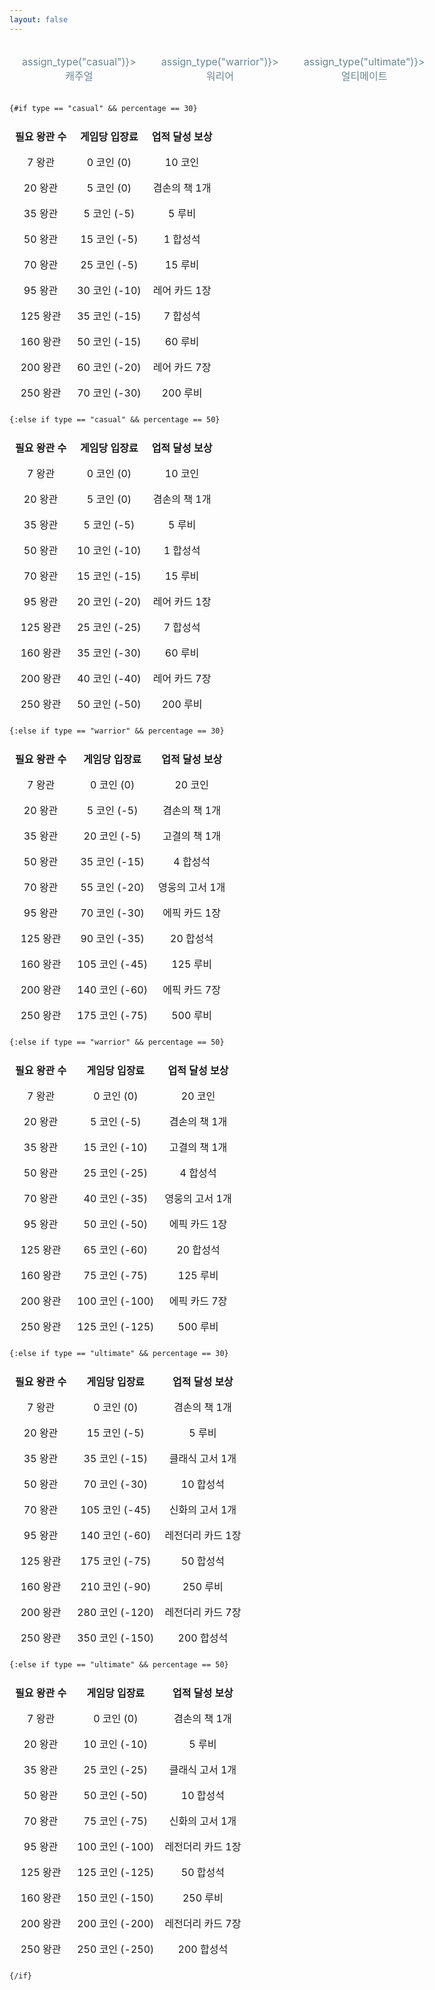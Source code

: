 ```yaml
---
layout: false
---
```


<script lang="ts">
    import Icon from "./Icon.svelte";

    export let percentage: number = 50;
    let type: string = "casual";

    function assign_type(target: string)
    {
        type = target;
    }
</script>

<div class="container">
    <div class="buttons">
        <button class:selected={type == "casual"} on:click={() => assign_type("casual")}>캐주얼</button>
        <button class:selected={type == "warrior"} on:click={() => assign_type("warrior")}>워리어</button>
        <button class:selected={type == "ultimate"} on:click={() => assign_type("ultimate")}>얼티메이트</button>
    </div>

    {#if type == "casual" && percentage == 30}
|필요 왕관 수|게임당 입장료|업적 달성 보상|
|---|---|---|
|<Icon type="crown" /> 7 왕관|<Icon type="coin" /> 0 코인 (0)|<Icon type="coin" /> 10 코인|
|<Icon type="crown" /> 20 왕관|<Icon type="coin" /> 5 코인 (0)|겸손의 책 1개|
|<Icon type="crown" /> 35 왕관|<Icon type="coin" /> 5 코인 (-5)|<Icon type="ruby" /> 5 루비|
|<Icon type="crown" /> 50 왕관|<Icon type="coin" /> 15 코인 (-5)|<Icon type="stone" /> 1 합성석|
|<Icon type="crown" /> 70 왕관|<Icon type="coin" /> 25 코인 (-5)|<Icon type="ruby" /> 15 루비|
|<Icon type="crown" /> 95 왕관|<Icon type="coin" /> 30 코인 (-10)|<Icon type="rare" /> 레어 카드 1장|
|<Icon type="crown" /> 125 왕관|<Icon type="coin" /> 35 코인 (-15)|<Icon type="stone" /> 7 합성석|
|<Icon type="crown" /> 160 왕관|<Icon type="coin" /> 50 코인 (-15)|<Icon type="ruby" /> 60 루비|
|<Icon type="crown" /> 200 왕관|<Icon type="coin" /> 60 코인 (-20)|<Icon type="rare" /> 레어 카드 7장|
|<Icon type="crown" /> 250 왕관|<Icon type="coin" /> 70 코인 (-30)|<Icon type="ruby" /> 200 루비|
    {:else if type == "casual" && percentage == 50}
|필요 왕관 수|게임당 입장료|업적 달성 보상|
|---|---|---|
|<Icon type="crown" /> 7 왕관|<Icon type="coin" /> 0 코인 (0)|<Icon type="coin" /> 10 코인|
|<Icon type="crown" /> 20 왕관|<Icon type="coin" /> 5 코인 (0)|겸손의 책 1개|
|<Icon type="crown" /> 35 왕관|<Icon type="coin" /> 5 코인 (-5)|<Icon type="ruby" /> 5 루비|
|<Icon type="crown" /> 50 왕관|<Icon type="coin" /> 10 코인 (-10)|<Icon type="stone" /> 1 합성석|
|<Icon type="crown" /> 70 왕관|<Icon type="coin" /> 15 코인 (-15)|<Icon type="ruby" /> 15 루비|
|<Icon type="crown" /> 95 왕관|<Icon type="coin" /> 20 코인 (-20)|<Icon type="rare" /> 레어 카드 1장|
|<Icon type="crown" /> 125 왕관|<Icon type="coin" /> 25 코인 (-25)|<Icon type="stone" /> 7 합성석|
|<Icon type="crown" /> 160 왕관|<Icon type="coin" /> 35 코인 (-30)|<Icon type="ruby" /> 60 루비|
|<Icon type="crown" /> 200 왕관|<Icon type="coin" /> 40 코인 (-40)|<Icon type="rare" /> 레어 카드 7장|
|<Icon type="crown" /> 250 왕관|<Icon type="coin" /> 50 코인 (-50)|<Icon type="ruby" /> 200 루비|
    {:else if type == "warrior" && percentage == 30}
|필요 왕관 수|게임당 입장료|업적 달성 보상|
|---|---|---|
|<Icon type="crown" /> 7 왕관|<Icon type="coin" /> 0 코인 (0)|<Icon type="coin" /> 20 코인|
|<Icon type="crown" /> 20 왕관|<Icon type="coin" /> 5 코인 (-5)|겸손의 책 1개|
|<Icon type="crown" /> 35 왕관|<Icon type="coin" /> 20 코인 (-5)|고결의 책 1개|
|<Icon type="crown" /> 50 왕관|<Icon type="coin" /> 35 코인 (-15)|<Icon type="stone" /> 4 합성석|
|<Icon type="crown" /> 70 왕관|<Icon type="coin" /> 55 코인 (-20)|영웅의 고서 1개|
|<Icon type="crown" /> 95 왕관|<Icon type="coin" /> 70 코인 (-30)|<Icon type="epic" /> 에픽 카드 1장|
|<Icon type="crown" /> 125 왕관|<Icon type="coin" /> 90 코인 (-35)|<Icon type="stone" /> 20 합성석|
|<Icon type="crown" /> 160 왕관|<Icon type="coin" /> 105 코인 (-45)|<Icon type="ruby" /> 125 루비|
|<Icon type="crown" /> 200 왕관|<Icon type="coin" /> 140 코인 (-60)|<Icon type="epic" /> 에픽 카드 7장|
|<Icon type="crown" /> 250 왕관|<Icon type="coin" /> 175 코인 (-75)|<Icon type="ruby" /> 500 루비|
    {:else if type == "warrior" && percentage == 50}
|필요 왕관 수|게임당 입장료|업적 달성 보상|
|---|---|---|
|<Icon type="crown" /> 7 왕관|<Icon type="coin" /> 0 코인 (0)|<Icon type="coin" /> 20 코인|
|<Icon type="crown" /> 20 왕관|<Icon type="coin" /> 5 코인 (-5)|겸손의 책 1개|
|<Icon type="crown" /> 35 왕관|<Icon type="coin" /> 15 코인 (-10)|고결의 책 1개|
|<Icon type="crown" /> 50 왕관|<Icon type="coin" /> 25 코인 (-25)|<Icon type="stone" /> 4 합성석|
|<Icon type="crown" /> 70 왕관|<Icon type="coin" /> 40 코인 (-35)|영웅의 고서 1개|
|<Icon type="crown" /> 95 왕관|<Icon type="coin" /> 50 코인 (-50)|<Icon type="epic" /> 에픽 카드 1장|
|<Icon type="crown" /> 125 왕관|<Icon type="coin" /> 65 코인 (-60)|<Icon type="stone" /> 20 합성석|
|<Icon type="crown" /> 160 왕관|<Icon type="coin" /> 75 코인 (-75)|<Icon type="ruby" /> 125 루비|
|<Icon type="crown" /> 200 왕관|<Icon type="coin" /> 100 코인 (-100)|<Icon type="epic" /> 에픽 카드 7장|
|<Icon type="crown" /> 250 왕관|<Icon type="coin" /> 125 코인 (-125)|<Icon type="ruby" /> 500 루비|
    {:else if type == "ultimate" && percentage == 30}
|필요 왕관 수|게임당 입장료|업적 달성 보상|
|---|---|---|
|<Icon type="crown" /> 7 왕관|<Icon type="coin" /> 0 코인 (0)|겸손의 책 1개|
|<Icon type="crown" /> 20 왕관|<Icon type="coin" /> 15 코인 (-5)|<Icon type="ruby" /> 5 루비|
|<Icon type="crown" /> 35 왕관|<Icon type="coin" /> 35 코인 (-15)|클래식 고서 1개|
|<Icon type="crown" /> 50 왕관|<Icon type="coin" /> 70 코인 (-30)|<Icon type="stone" /> 10 합성석|
|<Icon type="crown" /> 70 왕관|<Icon type="coin" /> 105 코인 (-45)|신화의 고서 1개|
|<Icon type="crown" /> 95 왕관|<Icon type="coin" /> 140 코인 (-60)|<Icon type="legendary" /> 레전더리 카드 1장|
|<Icon type="crown" /> 125 왕관|<Icon type="coin" /> 175 코인 (-75)|<Icon type="stone" /> 50 합성석|
|<Icon type="crown" /> 160 왕관|<Icon type="coin" /> 210 코인 (-90)|<Icon type="ruby" /> 250 루비|
|<Icon type="crown" /> 200 왕관|<Icon type="coin" /> 280 코인 (-120)|<Icon type="legendary" /> 레전더리 카드 7장|
|<Icon type="crown" /> 250 왕관|<Icon type="coin" /> 350 코인 (-150)|<Icon type="stone" /> 200 합성석|
    {:else if type == "ultimate" && percentage == 50}
|필요 왕관 수|게임당 입장료|업적 달성 보상|
|---|---|---|
|<Icon type="crown" /> 7 왕관|<Icon type="coin" /> 0 코인 (0)|겸손의 책 1개|
|<Icon type="crown" /> 20 왕관|<Icon type="coin" /> 10 코인 (-10)|<Icon type="ruby" /> 5 루비|
|<Icon type="crown" /> 35 왕관|<Icon type="coin" /> 25 코인 (-25)|클래식 고서 1개|
|<Icon type="crown" /> 50 왕관|<Icon type="coin" /> 50 코인 (-50)|<Icon type="stone" /> 10 합성석|
|<Icon type="crown" /> 70 왕관|<Icon type="coin" /> 75 코인 (-75)|신화의 고서 1개|
|<Icon type="crown" /> 95 왕관|<Icon type="coin" /> 100 코인 (-100)|<Icon type="legendary" /> 레전더리 카드 1장|
|<Icon type="crown" /> 125 왕관|<Icon type="coin" /> 125 코인 (-125)|<Icon type="stone" /> 50 합성석|
|<Icon type="crown" /> 160 왕관|<Icon type="coin" /> 150 코인 (-150)|<Icon type="ruby" /> 250 루비|
|<Icon type="crown" /> 200 왕관|<Icon type="coin" /> 200 코인 (-200)|<Icon type="legendary" /> 레전더리 카드 7장|
|<Icon type="crown" /> 250 왕관|<Icon type="coin" /> 250 코인 (-250)|<Icon type="stone" /> 200 합성석|
    {/if}
</div>

<style>
    table {
        width: 100%;
        text-align: center;
        table-layout: fixed;
        border-collapse: collapse;
        /* border-style: hidden; */
    }

    table th,
    table td {
        border: 1px solid rgba(255, 255, 255, 0.2);
        padding: 8px;
    }

    button {
        width: 100%;
        background-color: var(--c-background-light);
        color: #688692;
        border: 0;
        font-family: inherit;
        font-size: 1rem;
        font-variation-settings: "wght" 700;
        padding: 20px;
    }

    button:hover {
        color: var(--c-foreground);
    }

    .selected {
        background-color: #1c2f38;
        color: var(--c-foreground);
    }

    .buttons {
        display: flex;
        width: 100%;
    }
</style>